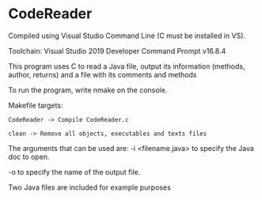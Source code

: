 # CodeReader
Compiled using Visual Studio Command Line (C must be installed in VS).

Toolchain: Visual Studio 2019 Developer Command Prompt v16.8.4

This program uses C to read a Java file, output its information (methods, author, returns) and a file with its comments and methods


To run the program, write nmake on the console.

Makefile targets:

	CodeReader -> Compile CodeReader.c 

	clean -> Remove all objects, executables and texts files


The arguments that can be used are:
-i <filename.java>	to specify the Java doc to open.

-o <filename>	to specify the name of the output file.
	

Two Java files are included for example purposes

